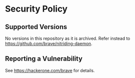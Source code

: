 # Security Policy

## Supported Versions

No versions in this repository as it is archived.
Refer instead to https://github.com/brave/nitriding-daemon.

## Reporting a Vulnerability

See https://hackerone.com/brave for details.
